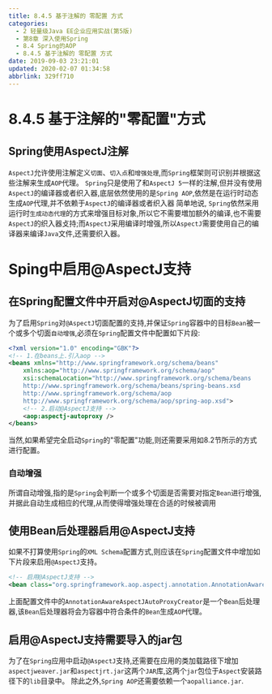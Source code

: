 ```yaml
---
title: 8.4.5 基于注解的 零配置 方式
categories: 
  - 2 轻量级Java EE企业应用实战(第5版)
  - 第8章 深入使用Spring
  - 8.4 Spring的AOP
  - 8.4.5 基于注解的 零配置 方式
date: 2019-09-03 23:21:01
updated: 2020-02-07 01:34:58
abbrlink: 329ff710
---
```

# 8.4.5 基于注解的"零配置"方式 #
## Spring使用AspectJ注解 ##
`AspectJ`允许使用注解定义`切面`、`切入点`和`增强处理`,而`Spring`框架则可识别并根据这些注解来生成`AOP`代理。 `Spring`只是使用了和`AspectJ 5`一样的注解,但并没有使用`AspectJ`的编译器或者织入器,底层依然使用的是`Spring AOP`,依然是在运行时动态生成`AOP`代理,并不依赖于`AspectJ`的编译器或者织入器
简单地说, `Spring`依然采用运行时`生成动态代理`的方式来增强目标对象,所以它不需要増加额外的编译,也不需要`AspectJ`的织入器攴持;而`AspectJ`采用编译时增强,所以`AspectJ`需要使用自己的编译器来编译`Java`文件,还需要织入器。

# Sping中启用@AspectJ支持 #
## 在Spring配置文件中开启对@AspectJ切面的支持 ##
为了启用`Spring`对`@AspectJ`切面配置的支持,并保证`Spring`容器中的目标`Bean`被一个或多个切面`自动增强`,必须在`Spring`配置文件中配置如下片段:
```xml
<?xml version="1.0" encoding="GBK"?>
<!-- 1.在beans上.引入aop -->
<beans xmlns="http://www.springframework.org/schema/beans"
    xmlns:aop="http://www.springframework.org/schema/aop"
    xsi:schemaLocation="http://www.springframework.org/schema/beans 
    http://www.springframework.org/schema/beans/spring-beans.xsd
    http://www.springframework.org/schema/aop
    http://www.springframework.org/schema/aop/spring-aop.xsd">
    <!-- 2.启动@AspectJ支持 -->
    <aop:aspectj-autoproxy />
</beans>
```
当然,如果希望完全启动`Spring`的"零配置"功能,则还需要采用如8.2节所示的方式进行配置。
### 自动增强 ###
所谓自动增强,指的是`Spring`会判断一个或多个切面是否需要对指定`Bean`进行增强,并据此自动生成相应的代理,从而使得增强处理在合适的时候被调用
## 使用Bean后处理器启用@AspectJ支持 ##
如果不打算使用`Spring`的`XML Schema`配置方式,则应该在`Spring`配置文件中增加如下片段来启用`@AspectJ`支持。
```xml
<!-- 启用@AspectJ支持 -->
<bean class="org.springframework.aop.aspectj.annotation.AnnotationAwareAspectJAutoProxyCreator">
```
上面配置文件中的`AnnotationAwareAspectJAutoProxyCreator`是一个`Bean`后处理器,该`Bean`后处理器将会为容器中符合条件的`Bean`生成`AOP`代理。

## 启用@AspectJ支持需要导入的jar包 ##


为了在`Spring`应用中启动`@AspectJ`支持,还需要在应用的类加载路径下增加`aspectjweaver.jar`和`aspectjrt.jar`这两个`JAR`库,这两个`jar`包位于`Aspect`安装路径下的`lib`目录中。
除此之外,`Spring AOP`还需要依赖一个`aopalliance.jar`.


